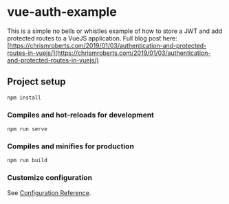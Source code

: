 # vue-auth-example
This is a simple no bells or whistles example of how to store a JWT and add protected routes to a VueJS application. Full blog post here: [https://chrismroberts.com/2019/01/03/authentication-and-protected-routes-in-vuejs/](https://chrismroberts.com/2019/01/03/authentication-and-protected-routes-in-vuejs/)

## Project setup
```
npm install
```

### Compiles and hot-reloads for development
```
npm run serve
```

### Compiles and minifies for production
```
npm run build
```

### Customize configuration
See [Configuration Reference](https://cli.vuejs.org/config/).
